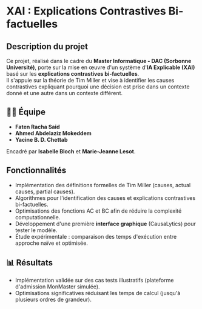 # XAI : Explications Contrastives Bi-factuelles

## Description du projet

Ce projet, réalisé dans le cadre du **Master Informatique - DAC
(Sorbonne Université)**, porte sur la mise en œuvre d'un système d'**IA
Explicable (XAI)** basé sur les **explications contrastives
bi-factuelles**.\
Il s'appuie sur la théorie de Tim Miller et vise à identifier les causes
contrastives expliquant pourquoi une décision est prise dans un contexte
donné et une autre dans un contexte différent.

## 👨‍🎓 Équipe

-   **Faten Racha Said**
-   **Ahmed Abdelaziz Mokeddem**
-   **Yacine B. D. Chettab**

Encadré par **Isabelle Bloch** et **Marie-Jeanne Lesot**.

##  Fonctionnalités

-   Implémentation des définitions formelles de Tim Miller (causes,
    actual causes, partial causes).
-   Algorithmes pour l'identification des causes et explications
    contrastives bi-factuelles.
-   Optimisations des fonctions AC et BC afin de réduire la complexité
    computationnelle.
-   Développement d'une première **interface graphique** (CausaLytics)
    pour tester le modèle.
-   Étude expérimentale : comparaison des temps d'exécution entre
    approche naïve et optimisée.

## 📊 Résultats

-   Implémentation validée sur des cas tests illustratifs (plateforme
    d'admission MonMaster simulée).
-   Optimisations significatives réduisant les temps de calcul (jusqu'à
    plusieurs ordres de grandeur).